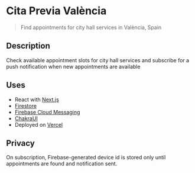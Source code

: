 # Cita Previa València

> Find appointments for city hall services in València, Spain

## Description

Check available appointment slots for city hall services and subscribe for a push notification when new appointments are available

## Uses
- React with [Next.js](https://nextjs.org/)
- [Firestore](https://firebase.google.com/docs/firestore/)
- [Firebase Cloud Messaging](https://firebase.google.com/products/cloud-messaging/)
- [ChakraUI](https://chakra-ui.com/)
- Deployed on [Vercel](https://vercel.com)

## Privacy
On subscription, Firebase-generated device id is stored only until appointments are found and notification sent.
